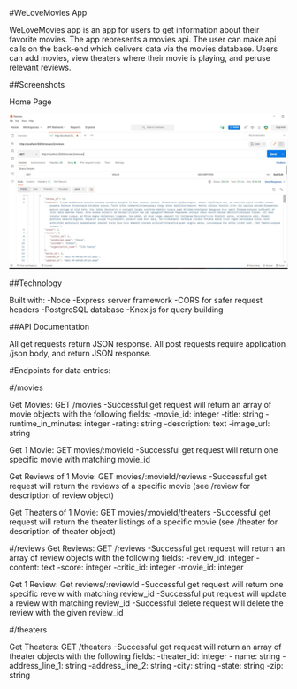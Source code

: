 #WeLoveMovies App

WeLoveMovies app is an app for users to get information about their favorite movies. The app represents a movies api. The user can make api calls on the back-end which delivers data via the movies database. Users can add movies, view theaters where their movie is playing, and peruse relevant reviews.

##Screenshots

Home Page

![moviePic](images/reviews_for_movies.jpg)

##Technology

Built with:
-Node
-Express server framework
-CORS for safer request headers
-PostgreSQL database
-Knex.js for query building

##API Documentation

All get requests return JSON response. All post requests require application /json body, and return JSON response.

#Endpoints for data entries:

#/movies

Get Movies: GET /movies
-Successful get request will return an array of movie objects with the following fields:
-movie_id: integer
-title: string
-runtime_in_minutes: integer
-rating: string
-description: text
-image_url: string

Get 1 Movie: GET movies/:movieId
-Successful get request will return one specific movie with matching movie_id

Get Reviews of 1 Movie: GET movies/:movieId/reviews
-Successful get request will return the reviews of a specific movie (see /review for description of review object)

Get Theaters of 1 Movie: GET movies/:movieId/theaters
-Successful get request will return the theater listings of a specific movie (see /theater for description of theater object)

#/reviews
Get Reviews: GET /reviews
-Successful get request will return an array of review objects with the following fields:
-review_id: integer
-content: text
-score: integer
-critic_id: integer
-movie_id: integer

Get 1 Review: Get reviews/:reviewId
-Successful get request will return one specific reveiw with matching review_id
-Successful put request will update a review with matching review_id
-Successful delete request will delete the review with the given review_id

#/theaters

Get Theaters: GET /theaters
-Successful get request will return an array of theater objects with the following fields:
-theater_id: integer - name: string
-address_line_1: string
-address_line_2: string
-city: string
-state: string
-zip: string
